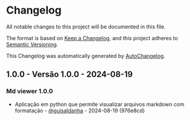 # Changelog

All notable changes to this project will be documented in this file.

The format is based on [Keep a Changelog](https://keepachangelog.com/en/1.0.0/),
and this project adheres to [Semantic Versioning](https://semver.org/spec/v2.0.0.html).

This Changelog was automatically generated by [AutoChangelog](https://github.com/guisaldanha/autochangelog).

## 1.0.0 - Versão 1.0.0 - 2024-08-19

### Md viewer 1.0.0

- Aplicação em python que permite visualizar arquivos markdown com formatação - [@guisaldanha](https://github.com/guisaldanha)  - 2024-08-19 (976e8cd)
